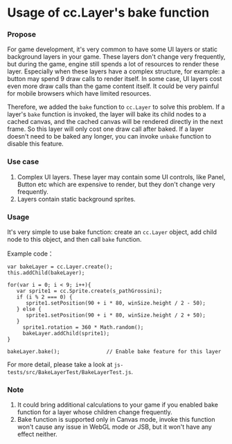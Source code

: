 # Usage of cc.Layer's bake function #

### Propose ###

For game development, it's very common to have some UI layers or static background layers in your game. These layers don't change very frequently, but during the game, engine still spends a lot of resources to render these layer. Especially when these layers have a complex structure, for example: a button may spend 9 draw calls to render itself. In some case, UI layers cost even more draw calls than the game content itself. It could be very painful for mobile browsers which have limited resources.

Therefore, we added the `bake` function to `cc.Layer` to solve this problem. If a layer's `bake` function is invoked, the layer will bake its child nodes to a cached canvas, and the cached canvas will be rendered directly in the next frame. So this layer will only cost one draw call after baked. If a layer doesn't need to be baked any longer, you can invoke `unbake` function to disable this feature.

### Use case ###

1. Complex UI layers. These layer may contain some UI controls, like Panel, Button etc which are expensive to render, but they don't change very frequently.
2. Layers contain static background sprites.

### Usage ###

It's very simple to use bake function: create an `cc.Layer` object, add child node to this object, and then call `bake` function. 

Example code：

	var bakeLayer = cc.Layer.create();
    this.addChild(bakeLayer);

    for(var i = 0; i < 9; i++){
       var sprite1 = cc.Sprite.create(s_pathGrossini);
       if (i % 2 === 0) {
          sprite1.setPosition(90 + i * 80, winSize.height / 2 - 50);
       } else {
          sprite1.setPosition(90 + i * 80, winSize.height / 2 + 50);
       }
         sprite1.rotation = 360 * Math.random();
         bakeLayer.addChild(sprite1);
    }
    
    bakeLayer.bake();				// Enable bake feature for this layer

For more detail, please take a look at `js-tests/src/BakeLayerTest/BakeLayerTest.js`.

### Note ###

1. It could bring additional calculations to your game if you enabled bake function for a layer whose children change frequently.
2. Bake function is supported only in Canvas mode, invoke this function won't cause any issue in WebGL mode or JSB, but it won't have any effect neither.